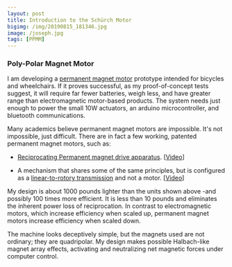 ```yaml
---
layout: post
title: Introduction to the Schürch Motor
bigimg: /img/20190815_181346.jpg
image: /joseph.jpg
tags: [PPMM]
---
```


### Poly-Polar Magnet Motor 

I am developing a [permanent magnet motor](/tags#PPMM) prototype intended for bicycles and wheelchairs. If it proves successful, as my proof-of-concept tests suggest, it will require far fewer batteries, weigh less, and have greater range than electromagnetic motor-based products. The system needs just enough to power the small 10W actuators, an arduino microcontroller, and bluetooth communications. 

Many academics believe permanent magnet motors are impossible. It's not impossible, just difficult. There are in fact a few working, patented permanent magnet motors, such as:

- [Reciprocating Permanent magnet drive apparatus](https://patents.google.com/patent/US8487484B1/en). [[Video](https://www.youtube.com/watch?v=ZoxyqxHYKBs)]

- A mechanism that shares some of the same principles, but is configured as a [linear-to-rotory transmission](https://www.magnamotorusa.com/) and not a motor. [[Video](https://www.magnamotorusa.com/video.html)]

My design is about 1000 pounds lighter than the units shown above -and possibly 100 times more efficient. It is less than 10 pounds and eliminates the inherent power loss of reciprocation. In contrast to electromagnetic motors, which increase efficiency when scaled up, permanent magnet motors increase efficiency when scaled down.

The machine looks deceptively simple, but the magnets used are not ordinary; they are quadripolar. My design makes possible Halbach-like magnet array effects, activating and neutralizing net magnetic forces under computer control.
